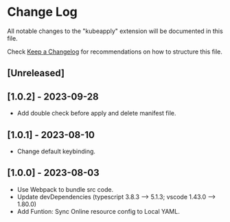 # Change Log

All notable changes to the "kubeapply" extension will be documented in this file.

Check [Keep a Changelog](http://keepachangelog.com/) for recommendations on how to structure this file.

## [Unreleased]

## [1.0.2] - 2023-09-28
- Add double check before apply and delete manifest file.

## [1.0.1] - 2023-08-10
- Change default keybinding.

## [1.0.0] - 2023-08-03
- Use Webpack to bundle src code.
- Update devDependencies (typescript 3.8.3 --> 5.1.3; vscode 1.43.0 --> 1.80.0)
- Add Funtion: Sync Online resource config to Local YAML.
